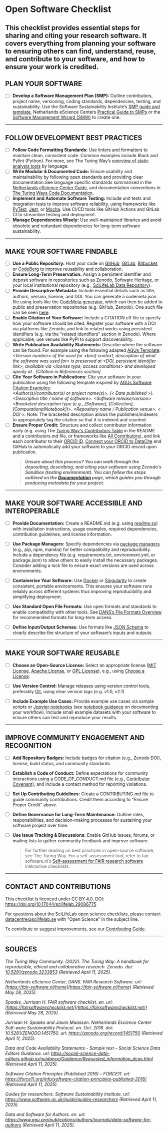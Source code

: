 # Open Software Checklist

## This checklist provides essential steps for sharing and citing your research software. It covers everything from planning your software to ensuring others can find, understand, reuse, and contribute to your software, and how to ensure your work is credited.

## PLAN YOUR SOFTWARE

- [ ] **Develop a Software Management Plan (SMP):** Outline contributors, project name, versioning, coding standards, dependencies, testing, and sustainability. Use the Software Sustainability Institute’s [SMP guide and template](https://www.software.ac.uk/news/software-management-plans), Netherlands eScience Centers [Practical Guide to SMPs](https://zenodo.org/records/7589725) or the [Software Management Wizard (SMW)](https://smw.dsw.elixir-europe.org/wizard/) to create one.

---

## FOLLOW DEVELOPMENT BEST PRACTICES

- [ ] **Follow Code Formatting Standards:** Use linters and formatters to maintain clean, consistent code. Common examples include Black and Pylint (Python). For more, see The Turing Way’s [overview of static analysis tools](https://ttw-rtd.readthedocs.io/en/latest/reproducible-research/code-quality.html) by language.
- [ ] **Write Modular & Documented Code:** Ensure usability and maintainability by following open standards and providing clear documentation.See language specific standards summarised in the [Netherlands eScience Center Guide](https://guide.esciencecenter.nl/#/), and documentation conventions in [The Turing Ways Code Documentation](https://book.the-turing-way.org/reproducible-research/code-documentation/code-documentation-code).
- [ ] **Implement and Automate Software Testing:** Include unit tests and integration tests to improve software reliability, using frameworks like [PyTest](https://docs.pytest.org/en/stable/), [Jest](https://jestjs.io/), or [Mocha](https://mochajs.org/). Use CI/CD tools like GitHub Actions and GitLab CI to streamline testing and deployment.
- [ ] **Manage Dependencies Wisely:** Use well-maintained libraries and avoid obsolete and redundant dependencies for long-term software sustainability.

---

## MAKE YOUR SOFTWARE FINDABLE

- [ ] **Use a Public Repository:** Host your code on [GitHub](https://github.com/), [GitLab](https://about.gitlab.com/), [Bitbucket](https://bitbucket.org/), or [CodeBerg](https://codeberg.org/) to improve reusability and collaboration.
- [ ] **Ensure Long-Term Preservation:** Assign a persistent identifier and deposit software in repositories such as [Zenodo](https://zenodo.org/), [Software Heritage](https://www.softwareheritage.org/), or your local institutional repository (e.g., [SciLifeLab Data Repository](https://figshare.scilifelab.se/)).
- [ ] **Provide Descriptive Metadata:** Include essential details such as title, authors, version, license, and DOI. You can generate a codemeta.json file using tools like the [CodeMeta generator](https://codemeta.github.io/codemeta-generator/), which can then be added to public and preservation repositories (e.g. GitHub, Zenodo). One such file can be seen [here](https://github.com/cboettig/codemeta/blob/master/codemeta.json).
- [ ] **Enable Citation of Your Software:** Include a CITATION.cff file to specify how your software should be cited. Register your software with a DOI via platforms like Zenodo, and link to related works using persistent identifiers (e.g. via the "related identifiers" section in Zenodo). Where applicable, use venues like PyPI to support discoverability.
- [ ] **Write Publication Availability Statements:** Describe where the software can be found. For example using the following adapted [AGUs Template](https://www.agu.org/publications/authors/journals/data-software-for-authors):  
       _&lt;Version number&gt; of the <software name> used for <brief context, description of what the software was used for> is preserved at <DOI, persistent identifier link>, available via <license type, access conditions> and developed openly at <software development platform link>. [Citation in References section]_
- [ ] **Cite Your Software in Publications:** Cite your software in your publication using the following template inspired by [AGUs Software Citation Examples](https://www.agu.org/publications/authors/journals/data-software-for-authors):  
       _&lt;Author(s)/contributor(s) or project name(s)&gt;. (< Date published >). <Descriptive title / name of software>. <Software release/version> <Bracketed description type (e.g., [Software], [Collection], [ComputationalNotebook])>. <Repository name / Publication venue>. < DOI >._
      Note: The bracketed description allows the publishers/indexers to appropriately tag the citation so that it is indexed and counted.
- [ ] **Ensure Proper Credit:** Structure and collect contributor information early (e.g. using The [Turing Way's Contributors Table](https://book.the-turing-way.org/community-handbook/acknowledgement/acknowledgement-record) in the README and a contributors.md file, or frameworks like [All Contributors](https://allcontributors.org/)), and link each contributor to their [ORCID iD](https://orcid.org/). [Connect your ORCID to DataCite](https://transportation.libguides.com/persistent_identifiers/automatically_populate_orcid) and GitHub to automatically add your software to your ORCID record upon publication.
  > **_Unsure about this process? You can walk through the depositing, describing, and citing your software using Zenodo’s Sandbox (testing environment). You can follow the steps outlined on the [Documentation](https://help.zenodo.org/docs/deposit/create-new-upload/) page, which guides you through producing metadata for your project._**

---

## MAKE YOUR SOFTWARE ACCESSIBLE AND INTEROPERABLE

- [ ] **Provide Documentation:** Create a README.md (e.g. using [readme.so](https://readme.so/)) with installation instructions, usage examples, required dependencies, contribution guidelines, and license information.

- [ ] **Use Package Managers:** Specify dependencies via [package managers](https://en.wikipedia.org/wiki/List_of_software_package_management_systems) (e.g., pip, npm, mamba) for better compatibility and reproducibility. Include a dependency file (e.g. requirements.txt, environment.yml, or package.json) to allow others to easily install the necessary packages. Consider adding a lock file to ensure exact versions are used across environments.

- [ ] **Containerise Your Software:** Use [Docker](https://www.docker.com/) or [Singularity](https://github.com/apptainer/singularity) to create consistent, portable environments. This ensures your software runs reliably across different systems thus improving reproducibility and simplifying deployment.

- [ ] **Use Standard Open File Formats:** Use open formats and standards to enable compatibility with other tools. See [DANS’s File Formats Overview](https://dans.knaw.nl/en/file-formats/) for recommended formats for long-term access.
- [ ] **Define Input/Output Schemas:** Use formats like [JSON Schema](https://json-schema.org/) to clearly describe the structure of your software’s inputs and outputs.

---

## MAKE YOUR SOFTWARE REUSABLE

- [ ] **Choose an Open-Source License:** Select an appropriate license ([MIT License](https://choosealicense.com/licenses/mit/), [Apache License](https://choosealicense.com/licenses/apache-2.0/), or [GPL License](https://choosealicense.com/licenses/gpl-3.0/)), e.g., using [Choose a License](https://choosealicense.com/).

- [ ] **Use Version Control:** Manage releases using version control tools, preferably [Git](https://git-scm.com/), using clear version tags (e.g. v1.0, v2.1)

- [ ] **Include Example Use Cases:** Provide example use cases via sample scripts or [Jupyter notebooks](https://jupyter.org/) (see [notebook guidance](https://zenodo.org/records/5651648) on documenting your workflow). Include small example datasets with your software to ensure others can test and reproduce your results.

---

## IMPROVE COMMUNITY ENGAGEMENT AND RECOGNITION

- [ ] **Add Repository Badges:** Include badges for citation (e.g., Zenodo DOI), license, build status, and community standards.

- [ ] **Establish a Code of Conduct:** Define expectations for community interactions using a CODE_OF_CONDUCT.md file (e.g., [Contributor Covenant](https://www.contributor-covenant.org/)), and include a contact method for reporting violations.

- [ ] **Set Up Contributing Guidelines:** Create a CONTRIBUTING.md file to guide community contributions. Credit them according to “Ensure Proper Credit” above.

- [ ] **Define Governance for Long-Term Maintenance:** Outline roles, responsibilities, and decision-making processes for sustaining your software project over time.

- [ ] **Use Issue Tracking & Discussions:** Enable GitHub Issues, forums, or mailing lists to gather community feedback and improve software.
  > For further reading on best practices in open-source software, see The Turing Way. For a self-assessment tool, refer to fair-software.nl’s [Self-assessment for FAIR research software](https://fairsoftwarechecklist.net/v0.2/) interactive checklists.

<!-- CHECK ABOVE FAIR SOFTWARE LINK THING -->

---

## CONTACT AND CONTRIBUTIONS

This checklist is licenced under [CC BY 4.0](https://creativecommons.org/licenses/by/4.0/). DOI: https://doi.org/10.17044/scilifelab.29086775

For questions about the SciLifeLab open science checklists, please contact [datacentre@scilifelab.se](mailto:datacentre@scilifelab.se) with "Open Science" in the subject line.

To contribute or suggest improvements, see our [Contributing Guide](https://github.com/ScilifelabDataCentre/open-science-checklists/blob/main/CONTRIBUTING.md).

---

## SOURCES

_The Turing Way Community. (2022). The Turing Way: A handbook for reproducible, ethical and collaborative research. Zenodo. doi: [10.5281/zenodo.3233853](https://zenodo.org/records/7625728) (Retrieved April 11, 2025)._

_Netherlands eScience Center, DANS. FAIR Research Software. url: [https://fair-software.nl/home](https://fair-software.nl/home) (Retrieved May 28, 2025)._

_Spaaks, Jurriaan H. FAIR software checklist. en. url: [https://fairsoftwarechecklist.net/](https://fairsoftwarechecklist.net/) (Retrieved May 28, 2025)._

_Jurriaan H. Spaaks and Jason Maassen. Netherlands Escience Center Soft-ware Sustainability Protocol. en. Oct. 2018. doi: 10.5281/ZENODO.1451750. url: https://zenodo.org/record/1451750 (Retrieved April 11, 2025)._

_Data and Code Availability Statements - Sample text – Social Science Data Editors Guidance. url: https://social-science-data-editors.github.io/guidance/Guidance/Requested_information_dcas.html (Retrieved April 11, 2025)._

_Software Citation Principles (Published 2016) – FORCE11. url: https://force11.org/info/software-citation-principles-published-2016/ (Retrieved April 11, 2025)._

_Guides for researchers. Software Sustainability Institute. url: https://www.software.ac.uk/guide/guides-researchers (Retrieved April 11, 2025)._

_Data and Software for Authors. en. url: https://www.agu.org/publications/authors/journals/data-software-for-authors (Retrieved April 11, 2025)._
